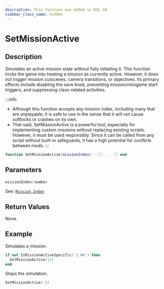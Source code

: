```yaml
---
description: This function was added in DSL 10.
sidebar_class_name: hidden
---
```


# SetMissionActive

## Description

Simulates an active mission state without fully initiating it. This function tricks the game into treating a mission as currently active. However, it does not trigger mission cutscenes, camera transitions, or objectives. Its primary effects include disabling the save book, preventing mission/minigame start triggers, and suppressing class-related activities.

:::info
- Although this function accepts any mission index, including many that are unplayable, it is safe to use in the sense that it will not cause softlocks or crashes on its own.
- That said, SetMissionActive is a powerful tool, especially for implementing custom missions without replacing existing scripts. However, it must be used responsibly. Since it can be called from any script without built-in safeguards, it has a high potential for conflicts between mods.
:::

```lua
function SetMissionActive(missionIndex) --[[ ... ]] end
```

## Parameters

`missionIndex`: _`number`_

See: [`Mission Index`](/docs/game-reference/scripting-enumeration/mission-index)

## Return Values

None.

## Example

Simulates a mission.
```lua
if not IsMissionActiveSpecific('1_04') then
  SetMissionActive(12)
end
```

Stops the simulation.
```lua
SetMissionActive(-1)
```
